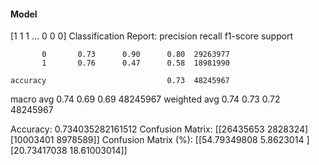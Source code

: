 #### Model
[1 1 1 ... 0 0 0]
Classification Report:
              precision    recall  f1-score   support

           0       0.73      0.90      0.80  29263977
           1       0.76      0.47      0.58  18981990

    accuracy                           0.73  48245967
   macro avg       0.74      0.69      0.69  48245967
weighted avg       0.74      0.73      0.72  48245967

Accuracy: 0.734035282161512
Confusion Matrix:
[[26435653  2828324]
 [10003401  8978589]]
Confusion Matrix (%):
[[54.79349808  5.8623014 ]
 [20.73417038 18.61003014]]
